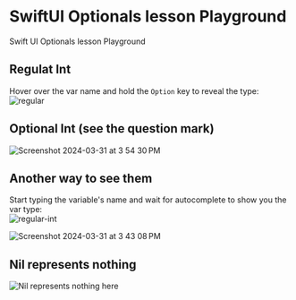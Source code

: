 # SwiftUI Optionals lesson Playground
Swift UI Optionals lesson Playground
## Regulat Int
Hover over the var name and hold the `Option` key to reveal the type:<br>
![regular](https://github.com/danielurra/Swift-UI-Optionals-lesson-Playground/assets/51704179/153ea70a-cd16-4044-884e-2fed2d6774dd)

## Optional Int (see the question mark)
![Screenshot 2024-03-31 at 3 54 30 PM](https://github.com/danielurra/Swift-UI-Optionals-lesson-Playground/assets/51704179/e9ce2505-17d7-485f-89df-fa64f97e2730)

## Another way to see them
Start typing the variable's name and wait for autocomplete to show you the var type:<br>
![regular-int](https://github.com/danielurra/Swift-UI-Optionals-lesson-Playground/assets/51704179/5fc89324-eb1d-4818-bb89-d4ce4e7a7e52)

![Screenshot 2024-03-31 at 3 43 08 PM](https://github.com/danielurra/Swift-UI-Optionals-lesson-Playground/assets/51704179/854a2bf3-ed0c-48ce-a787-a37e99584396)

## Nil represents nothing
![Nil represents nothing here](https://github.com/danielurra/Swift-UI-Optionals-lesson-Playground/assets/51704179/a6ac1f12-97b9-49a9-aae3-c9d5b6f6dcb5)



